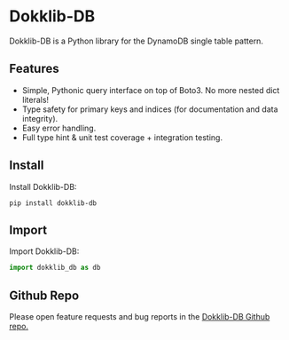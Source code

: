 # Dokklib-DB

Dokklib-DB is a Python library for the DynamoDB single table pattern.

## Features

- Simple, Pythonic query interface on top of Boto3. No more nested dict literals!
- Type safety for primary keys and indices (for documentation and data integrity).
- Easy error handling.
- Full type hint & unit test coverage + integration testing.

## Install

Install Dokklib-DB:

`pip install dokklib-db`

## Import

Import Dokklib-DB:

```python
import dokklib_db as db
```

## Github Repo

Please open feature requests and bug reports in the [Dokklib-DB Github repo.](https://github.com/dokklib/dokklib-db)

